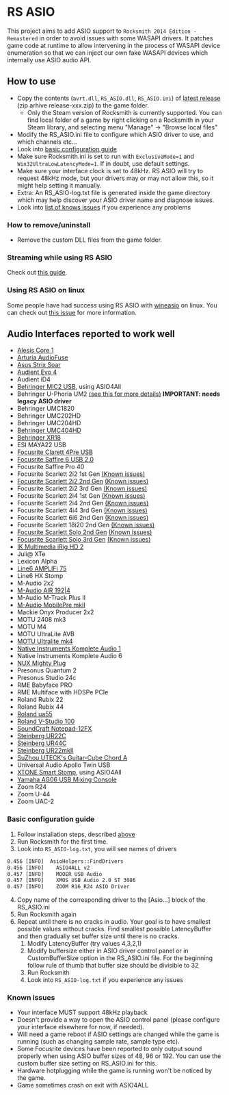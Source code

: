 # RS ASIO

This project aims to add ASIO support to `Rocksmith 2014 Edition - Remastered` in order to avoid issues with some WASAPI drivers.
It patches game code at runtime to allow intervening in the process of WASAPI device enumeration so that we can inject our own fake WASAPI devices which internally use ASIO audio API.

## How to use

- Copy the contents (`avrt.dll`, `RS_ASIO.dll`, `RS_ASIO.ini`) of [latest release](https://github.com/mdias/rs_asio/releases/latest) (zip arhive release-xxx.zip) to the game folder.
  - Only the Steam version of Rocksmith is currently supported. You can find local folder of a game by right clicking on a Rocksmith in your Steam library, and selecting menu "Manage" -> "Browse local files"
- Modify the RS_ASIO.ini file to configure which ASIO driver to use, and which channels etc...
- Look into [basic configuration guide](#basic-configuration-guide)
- Make sure Rocksmith.ini is set to run with `ExclusiveMode=1` and `Win32UltraLowLatencyMode=1`. If in doubt, use default settings.
- Make sure your interface clock is set to 48kHz. RS ASIO will try to request 48kHz mode, but your drivers may or may not allow this, so it might help setting it manually.
- Extra: An RS_ASIO-log.txt file is generated inside the game directory which may help discover your ASIO driver name and diagnose issues.
- Look into [list of knows issues](#known-issues) if you experience any problems

### How to remove/uninstall

- Remove the custom DLL files from the game folder.

### Streaming while using RS ASIO

Check out [this guide](docs/streaming/README.md).

### Using RS ASIO on linux

Some people have had success using RS ASIO with [wineasio](https://www.wineasio.org/) on linux. You can check out [this issue](https://github.com/mdias/rs_asio/issues/10) for more information.

## Audio Interfaces reported to work well

- [Alesis Core 1](https://github.com/mdias/rs_asio/issues/115)
- [Arturia AudioFuse](https://github.com/mdias/rs_asio/issues/114)
- [Asus Strix Soar](docs/asus_strix_soar/README.md)
- [Audient Evo 4](docs/audient_evo_4/README.md)
- Audient iD4
- [Behringer MIC2 USB](docs/behringer_mic2usb/README.md), using ASIO4All
- Behringer U-Phoria UM2  [(see this for more details)](https://github.com/mdias/rs_asio/issues/7) **IMPORTANT: needs legacy ASIO driver**
- Behringer UMC1820
- Behringer UMC202HD
- Behringer UMC204HD
- [Behringer UMC404HD](https://github.com/mdias/rs_asio/issues/13)
- [Behringer XR18](https://github.com/mdias/rs_asio/issues/72)
- ESI MAYA22 USB
- [Focusrite Clarett 4Pre USB](https://github.com/mdias/rs_asio/issues/42)
- [Focusrite Saffire 6 USB 2.0](https://github.com/mdias/rs_asio/issues/116)
- Focusrite Saffire Pro 40
- Focusrite Scarlett 2i2 1st Gen [(Known issues)](#known-issues)
- [Focusrite Scarlett 2i2 2nd Gen](https://github.com/mdias/rs_asio/issues/126) [(Known issues)](#known-issues)
- Focusrite Scarlett 2i2 3rd Gen [(Known issues)](#known-issues)
- Focusrite Scarlett 2i4 1st Gen [(Known issues)](#known-issues)
- Focusrite Scarlett 2i4 2nd Gen [(Known issues)](#known-issues)
- Focusrite Scarlett 4i4 3rd Gen [(Known issues)](#known-issues)
- Focusrite Scarlett 6i6 2nd Gen [(Known issues)](#known-issues)
- Focusrite Scarlett 18i20 2nd Gen [(Known issues)](#known-issues)
- [Focusrite Scarlett Solo 2nd Gen](docs/focusrite_solo/README.md) [(Known issues)](#known-issues)
- [Focusrite Scarlett Solo 3rd Gen](docs/focusrite_solo/README.md) [(Known issues)](#known-issues)
- [IK Multimedia iRig HD 2](https://github.com/mdias/rs_asio/issues/117)
- Juli@ XTe
- Lexicon Alpha
- [Line6 AMPLIFi 75](https://github.com/mdias/rs_asio/issues/97)
- Line6 HX Stomp
- M-Audio 2x2
- [M-Audio AIR 192|4](https://github.com/mdias/rs_asio/issues/98)
- M-Audio M-Track Plus II
- [M-Audio MobilePre mkII](https://github.com/mdias/rs_asio/issues/15)
- Mackie Onyx Producer 2x2
- MOTU 2408 mk3
- MOTU M4
- MOTU UltraLite AVB
- [MOTU Ultralite mk4](https://github.com/mdias/rs_asio/issues/95)
- [Native Instruments Komplete Audio 1](https://github.com/mdias/rs_asio/issues/118)
- Native Instruments Komplete Audio 6
- [NUX Mighty Plug](https://github.com/mdias/rs_asio/issues/117)
- Presonus Quantum 2
- Presonus Studio 24c
- RME Babyface PRO
- RME Multiface with HDSPe PCIe
- Roland Rubix 22
- Roland Rubix 44
- [Roland ua55](docs/roland_ua_55/README.md)
- [Roland V-Studio 100](https://github.com/mdias/rs_asio/issues/91)
- [SoundCraft Notepad-12FX](https://github.com/mdias/rs_asio/issues/86)
- [Steinberg UR22C](https://github.com/mdias/rs_asio/issues/124)
- [Steinberg UR44C](https://github.com/mdias/rs_asio/issues/130)
- [Steinberg UR22mkII](docs/steinberg_ur12/README.md)
- [SuZhou UTECK's Guitar-Cube Chord A](https://github.com/mdias/rs_asio/issues/92)
- Universal Audio Apollo Twin USB
- [XTONE Smart Stomp](docs/xtone_smartstomp/README.md), using ASIO4All
- [Yamaha AG06 USB Mixing Console](https://github.com/mdias/rs_asio/issues/81)
- Zoom R24
- Zoom U-44
- Zoom UAC-2

### Basic configuration guide

1. Follow installation steps, described [above](#how-to-use)
1. Run Rocksmith for the first time.
1. Look into `RS_ASIO-log.txt`, you will see names of drivers

```txt
0.456 [INFO]  AsioHelpers::FindDrivers
0.456 [INFO]    ASIO4ALL v2
0.457 [INFO]    MOOER USB Audio
0.457 [INFO]    XMOS USB Audio 2.0 ST 3086
0.457 [INFO]    ZOOM R16_R24 ASIO Driver
```

4. Copy name of the corresponding driver to the [Asio...] block of the RS_ASIO.ini
1. Run Rocksmith again
1. Repeat until there is no cracks in audio. Your goal is to have smallest possible values without cracks. Find smallest possible LatencyBuffer and then gradually set buffer size until there is no cracks.
    1. Modify LatencyBuffer (try values 4,3,2,1)
    1. Modify buffersize either in ASIO driver control panel or in CustomBufferSize option in the RS_ASIO.ini file. For the beginning follow rule of thumb that buffer size should be divisible to 32
    1. Run Rocksmith
    1. Look into `RS_ASIO-log.txt` if you experience any issues

### Known issues

- Your interface MUST support 48kHz playback
- Doesn't provide a way to open the ASIO control panel (please configure your interface elsewhere for now, if needed).
- Will need a game reboot if ASIO settings are changed while the game is running (such as changing sample rate, sample type etc).
- Some Focusrite devices have been reported to only output sound properly when using ASIO buffer sizes of 48, 96 or 192. You can use the custom buffer size setting on RS_ASIO.ini for this.
- Hardware hotplugging while the game is running won't be noticed by the game.
- Game sometimes crash on exit with ASIO4ALL
